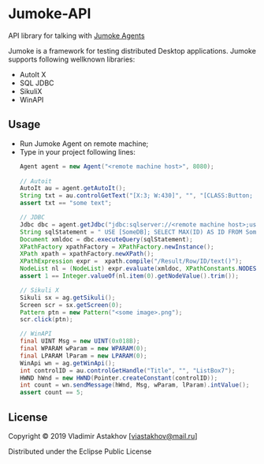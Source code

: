# Jumoke-API
API library for talking with [Jumoke Agents](https://github.com/viastakhov/jumoke-agent)

Jumoke is a framework for testing distributed Desktop applications.
Jumoke supports following wellknown libraries:
* AutoIt X
* SQL JDBC
* SikuliX
* WinAPI 

## Usage
* Run Jumoke Agent on remote machine;
* Type in your project following lines:
    ```java
    Agent agent = new Agent("<remote machine host>", 8080);
      
    // Autoit
    AutoIt au = agent.getAutoIt();
    String txt = au.controlGetText("[X:3; W:430]", "", "[CLASS:Button; INSTANCE:1]");
    assert txt == "some text";
  
    // JDBC
    Jdbc dbc = agent.getJdbc("jdbc:sqlserver://<remote machine host>;user=sa;pasword=******;");
    String sqlStatement = " USE [SomeDB]; SELECT MAX(ID) AS ID FROM SomeTable";
    Document xmldoc = dbc.executeQuery(sqlStatement);
    XPathFactory xpathFactory = XPathFactory.newInstance();
    XPath xpath = xpathFactory.newXPath();
    XPathExpression expr =  xpath.compile("/Result/Row/ID/text()");
    NodeList nl = (NodeList) expr.evaluate(xmldoc, XPathConstants.NODESET);
    assert 1 == Integer.valueOf(nl.item(0).getNodeValue().trim());
  
    // Sikuli X
    Sikuli sx = ag.getSikuli();
    Screen scr = sx.getScreen(0);
    Pattern ptn = new Pattern("<some image>.png");
    scr.click(ptn);
  
    // WinAPI
    final UINT Msg = new UINT(0x018B);
    final WPARAM wParam = new WPARAM(0);
    final LPARAM lParam = new LPARAM(0);  
    WinApi wn = ag.getWinApi();
    int controlID = au.controlGetHandle("Title", "", "ListBox7");
    HWND hWnd = new HWND(Pointer.createConstant(controlID));
    int count = wn.sendMessage(hWnd, Msg, wParam, lParam).intValue();
    assert count == 5; 
    ```

## License  
Copyright © 2019 Vladimir Astakhov [viastakhov@mail.ru]

Distributed under the Eclipse Public License
